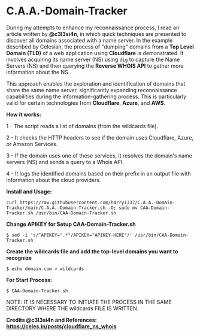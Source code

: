 # C.A.A.-Domain-Tracker
During my attempts to enhance my reconnaissance process, I read an article written by **@c3l3si4n**, in which quick techniques are presented to discover all domains associated with a name server. In the example described by Celesian, the process of "dumping" domains from a **Top Level Domain (TLD)** of a web application using **Cloudflare** is demonstrated. It involves acquiring its name server (NS) using `dig` to capture the Name Servers (NS) and then querying the **Reverse WHOIS API** to gather more information about the NS.

This approach enables the exploration and identification of domains that share the same name server, significantly expanding reconnaissance capabilities during the information-gathering process. This is particularly valid for certain technologies from **Cloudflare**, **Azure**, and **AWS**.

**How it works:**

1 - The script reads a list of domains (from the wildcards file).

2 - It checks the HTTP headers to see if the domain uses Cloudflare, Azure, or Amazon Services.

3 - If the domain uses one of these services, it resolves the domain's name servers (NS) and sends a query to a Whois API.

4 - It logs the identified domains based on their prefix in an output file with information about the cloud providers.

**Install and Usage:**

``curl https://raw.githubusercontent.com/h4rry1337/C.A.A.-Domain-Tracker/main/C.A.A.-Domain-Tracker.sh -O; sudo mv CAA-Domain-Tracker.sh /usr/bin/CAA-Domain-Tracker.sh``

**Change APIKEY for Setup CAA-Domain-Tracker.sh**

``$ sed -i 's/^APIKEY=".*"/APIKEY="APIKEY-HERE"/' /usr/bin/CAA-Domain-Tracker.sh``

**Create the wildcards file and add the top-level domains you want to recognize**

``$ echo domain.com > wildcards``

**For Start Process:**

``$ CAA-Domain-Tracker.sh``

NOTE: IT IS NECESSARY TO INITIATE THE PROCESS IN THE SAME DIRECTORY WHERE THE wildcards FILE IS WRITTEN.

**Credits @c3l3si4n and References: https://celes.in/posts/cloudflare_ns_whois**
